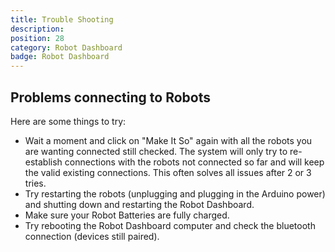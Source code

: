```yaml
---
title: Trouble Shooting
description:
position: 28
category: Robot Dashboard
badge: Robot Dashboard
---
```


## Problems connecting to Robots

Here are some things to try:

- Wait a moment and click on "Make It So" again with all the robots you are wanting connected still checked. The system will only try to re-establish connections with the robots not connected so far and will keep the valid existing connections. This often solves all issues after 2 or 3 tries.
- Try restarting the robots (unplugging and plugging in the Arduino power) and shutting down and restarting the Robot Dashboard.
- Make sure your Robot Batteries are fully charged.
- Try rebooting the Robot Dashboard computer and check the bluetooth connection (devices still paired).

